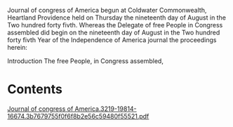 Journal of congress of America
begun at Coldwater Commonwealth, Heartland Providence held on Thursday the nineteenth day of August in the Two hundred
forty fivth.
Whereas the Delegate of free People in Congress assembled did begin on the nineteenth day of August in the Two hundred forty
fivth Year of the Independence of America journal the proceedings herein:

Introduction
The free People, in Congress assembled, 
<h1>Contents</h1>

[Journal of congress of America.3219-19814-16674.3b7679755f0f6f8b2e56c59480f55521.pdf
](https://github.com/freedom-foundation/Journal-of-The-Congress/blob/a155b0025a628145e84d7336ec5370c3790ee0e6/Journal%20of%20congress%20of%20America.3219-19814-16674.3b7679755f0f6f8b2e56c59480f55521.pdf)
